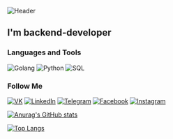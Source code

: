 ![Header](https://github.com/ProninIgorr/ProninIgorr/blob/main/assets/download.gif)

## I'm  backend-developer 


### Languages and Tools
![Golang](https://img.shields.io/badge/-Golang-127983?style=for-the-badge&logo=golang&logoColor=FFFFFF)
![Python](https://img.shields.io/badge/-Python-127983?style=for-the-badge&logo=python&logoColor=FFFFE0)
![SQL](https://img.shields.io/badge/-SQL-127983?style=for-the-badge&logo=sql&logoColor=FFFFFF)


### Follow Me
[![VK](https://img.shields.io/badge/-VK-090909?style=for-the-badge&logo=Vk&logoColor=4F7DB3)](https://vk.com/idproninigor)
[![LinkedIn](https://img.shields.io/badge/-LinkedIn-090909?style=for-the-badge&logo=linkedin&logoColor=007BB6)](https://www.linkedin.com/in/goldenpronin)
[![Telegram](https://img.shields.io/badge/-Telegram-090909?style=for-the-badge&logo=telegram&logoColor=27A0D9)](https://t.me/mr_pronin)
[![Facebook](https://img.shields.io/badge/-Facebook-090909?style=for-the-badge&logo=facebook&logoColor=1195F5)](https://www.facebook.com/igor.golden.31)
[![Instagram](https://img.shields.io/badge/-Instagram-090909?style=for-the-badge&logo=instagram&logoColor=B4068E)](https://www.instagram.com/goldenpronin)

[![Anurag's GitHub stats](https://github-readme-stats-git-masterrstaa-rickstaa.vercel.app/api?username=ProninIgorr&count_private=true&show_icons=true&theme=radical)](https://github.com/anuraghazra/github-readme-stats)

[![Top Langs](https://https://github-readme-stats-git-masterrstaa-rickstaa.vercel.app/api/top-langs/?username=ProninIgorr&layout=compact)](https://github.com/anuraghazra/github-readme-stats)
